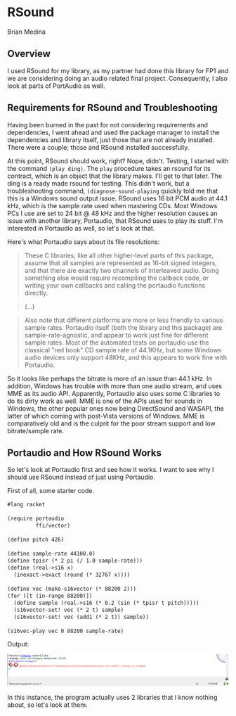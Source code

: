 # RSound
Brian Medina

## Overview ##

I used RSound for my library, as my partner had done this library for FP1 and we are considering doing an audio related final project. Consequently, I also look at parts of PortAudio as well.

## Requirements for RSound and Troubleshooting

Having been burned in the past for not considering requirements and dependencies, I went ahead and used the package manager to install the dependencies and library itself, just those that are not already installed. There were a couple; those and RSound installed successfully.

At this point, RSound should work, right? Nope, didn't. Testing, I started with the command ```(play ding)```. The ```play``` procedure takes an rsound for its contract, which is an object that the library makes. I'll get to that later. The ding is a ready made rsound for testing. This didn't work, but a troubleshooting command, ```(diagnose-sound-playing``` quickly told me that this is a Windows sound output issue. RSound uses 16 bit PCM audio at 44.1 kHz, which is the sample rate used when mastering CDs. Most Windows PCs I use are set to 24 bit @ 48 kHz and the higher resolution causes an issue with another library, Portaudio, that RSound uses to play its stuff. I'm interested in Portaudio as well, so let's look at that.

Here's what Portaudio says about its file resolutions:

> These C libraries, like all other higher-level parts of this package, assume that all samples are represented as 16-bit signed integers, and that there are exactly two channels of interleaved audio. Doing something else would require recompiling the callback code, or writing your own callbacks and calling the portaudio functions directly.

> (...)

> Also note that different platforms are more or less friendly to various sample rates. Portaudio itself (both the library and this package) are sample-rate-agnostic, and appear to work just fine for different sample rates. Most of the automated tests on portaudio use the classical "red book" CD sample rate of 44.1KHz, but some Windows audio devices only support 48KHz, and this appears to work fine with Portaudio.

So it looks like perhaps the bitrate is more of an issue than 44.1 kHz. In addition, Windows has trouble with more than one audio stream, and uses MME as its audio API. Apparently, Portaudio also uses some C libraries to do its dirty work as well. MME is one of the APIs used for sounds in Windows, the other popular ones now being DirectSound and WASAPI, the latter of which coming with post-Vista versions of Windows. MME is comparatively old and is the culprit for the poor stream support and low bitrate/sample rate. 

## Portaudio and How RSound Works

So let's look at Portaudio first and see how it works. I want to see why I should use RSound instead of just using Portaudio.

First of all, some starter code.

```racket
#lang racket
 
(require portaudio
         ffi/vector)
 
(define pitch 426)
 
(define sample-rate 44100.0)
(define tpisr (* 2 pi (/ 1.0 sample-rate)))
(define (real->s16 x)
  (inexact->exact (round (* 32767 x))))
 
(define vec (make-s16vector (* 88200 2)))
(for ([t (in-range 88200)])
  (define sample (real->s16 (* 0.2 (sin (* tpisr t pitch)))))
  (s16vector-set! vec (* 2 t) sample)
  (s16vector-set! vec (add1 (* 2 t)) sample))
 
(s16vec-play vec 0 88200 sample-rate)
```

Output:

![01](/01.png "01")

In this instance, the program actually uses 2 libraries that I know nothing about, so let's look at them.
